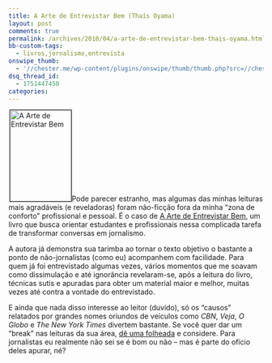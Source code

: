 ```yaml
---
title: A Arte de Entrevistar Bem (Thaís Oyama)
layout: post
comments: true
permalink: /archives/2010/04/a-arte-de-entrevistar-bem-thais-oyama.html
bb-custom-tags:
  - livros,jornalismo,entrevista
onswipe_thumb:
  - '//chester.me/wp-content/plugins/onswipe/thumb/thumb.php?src=//chester.me/wp-content/uploads/2010/04/a_arte_de_entrevistar_bem.jpg&amp;w=600&amp;h=800&amp;zc=1&amp;q=75&amp;f=0'
dsq_thread_id:
  - 1751447450
categories:
---
```

[<img class="alignright size-full wp-image-3936 right" style="margin-left: 2px; border: 1px solid black;" title="A Arte de Entrevistar Bem" src="//chester.me/wp-content/uploads/2010/04/a_arte_de_entrevistar_bem.jpg" alt="A Arte de Entrevistar Bem" width="121" height="180" />][1]Pode parecer estranho, mas algumas das minhas leituras mais agradáveis (e reveladoras) foram não-ficção fora da minha &#8220;zona de conforto&#8221; profissional e pessoal. É o caso de [A Arte de Entrevistar Bem][1], um livro que busca orientar estudantes e profissionais nessa complicada tarefa de transformar conversas em jornalismo.

A autora já demonstra sua tarimba ao tornar o texto objetivo o bastante a ponto de não-jornalistas (como eu) acompanhem com facilidade. Para quem já foi entrevistado algumas vezes, vários momentos que me soavam como dissimulação e até ignorância revelaram-se, após a leitura do livro, técnicas sutis e apuradas para obter um material maior e melhor, muitas vezes até contra a vontade do entrevistado.

E ainda que nada disso interesse ao leitor (duvido), só os &#8220;causos&#8221; relatados por grandes nomes oriundos de veículos como *CBN*, *Veja*, *O Globo* e *The New York Times* divertem bastante. Se você quer dar um &#8220;break&#8221; nas leituras da sua área, [dê uma folheada][2] e considere. Para jornalistas eu realmente não sei se é bom ou não &#8211; mas é parte do ofício deles apurar, né?

 [1]: http://www.submarino.com.br/produto/1/21360832/arte+de+entrevistar+bem,+a&Franq=273452
 [2]: http://www.editoracontexto.com.br/produtos.asp?cod=358
